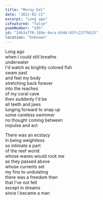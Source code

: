 ```yaml
---
title: "Moray Eel"
date: "2021-02-21"
excerpt: "Long ago"
isFeatured: "false"
poemNumber: "195"
id: "24b3a7f0-169e-4eca-b54d-83fc237fb525"
location: "Unknown"
---
```


Long ago  
when I could still breathe  
underwater  
I'd watch as brightly colored fish  
swam past  
and feel my body  
stretching back forever  
into the reaches  
of my coral cave  
then suddenly I'd be  
all teeth and jaws  
lunging forward to snap up  
some careless swimmer  
no thought coming between  
impulse and act

There was an ecstacy  
in being weightless  
so intimate a part  
of the reef world  
whose waves would rock me  
as they passed above  
whose currents set  
my fins to undulating  
there was a freedom then  
that I've not felt  
except in dreams  
since I became a man
